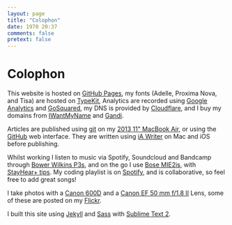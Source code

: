 ```yaml
---
layout: page
title: "Colophon"
date: 1970 20:37
comments: false
pretext: false
---
```


# Colophon

This website is hosted on [GitHub Pages](http://github.com), my fonts (Adelle, Proxima Nova, and Tisa) are hosted on [TypeKit](http://typekit.com/fonts), Analytics are recorded using [Google Analytics](http://google.com/analytics) and [GoSquared](https://www.gosquared.com), my DNS is provided by [Cloudflare](http://cloudflare.com), and I buy my domains from [IWantMyName](http://IWantMyName.com) and [Gandi](https://www.gandi.net).

Articles are published using [git](http://git-scm.com) on my [2013 11" MacBook Air](http://www.amazon.co.uk/gp/product/B00DCR3SQG/ref=as_li_ss_tl?ie=UTF8&camp=1634&creative=19450&creativeASIN=B00DCR3SQG&linkCode=as2&tag=danietomli-21), or using the [GitHub](http://github.com) web interface. They are written using [iA Writer](http://www.iawriter.com/) on Mac and iOS before publishing.

Whilst working I listen to music via Spotify, Soundcloud and Bandcamp through [Bower Wilkins P3s](http://www.amazon.co.uk/gp/product/B0082AQ81U/ref=as_li_ss_tl?ie=UTF8&camp=1634&creative=19450&creativeASIN=B0082AQ81U&linkCode=as2&tag=danietomli-21), and on the go I use [Bose MIE2is](http://www.amazon.co.uk/gp/product/B004CXS5QW/ref=as_li_ss_tl?ie=UTF8&camp=1634&creative=19450&creativeASIN=B004CXS5QW&linkCode=as2&tag=danietomli-2), with [StayHear+ tips](http://www.amazon.co.uk/Bose-StayHear-Large-Tips-Pairs/dp/B00D42A2C2/ref=sr_1_2?ie=UTF8&qid=1393714570&sr=8-2&keywords=bose+stayhear%2B). 
My coding playlist is on [Spotify](http://open.spotify.com/user/dtommo/playlist/2PfK1tcDDiUmxriRKr9gX8), and is collaborative, so feel free to add great songs!

I take photos with a [Canon 600D](http://www.amazon.co.uk/gp/product/B004MPQXZ0?ie=UTF8&camp=3194&creative=21330&creativeASIN=B004MPQXZ0&linkCode=shr&tag=danietomli-21&qid=1393715430&sr=8-1&keywords=canon+600d) and a [Canon EF 50 mm f/1.8 II](http://www.amazon.co.uk/gp/product/B00005K47X?ie=UTF8&camp=3194&creative=21330&creativeASIN=B00005K47X&linkCode=shr&tag=danietomli-21&qid=1393715331&sr=8-1&keywords=canon+50mm+1.8) Lens, some of these are posted on my [Flickr](https://www.flickr.com/photos/dantoml/).

I built this site using [Jekyll](http://jekyllrb.com) and [Sass](http://sass-lang.com) with [Sublime Text 2](http://www.sublimetext.com).
